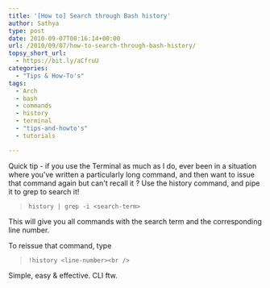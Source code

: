 ```yaml
---
title: '[How to] Search through Bash history'
author: Sathya
type: post
date: 2010-09-07T00:16:14+00:00
url: /2010/09/07/how-to-search-through-bash-history/
topsy_short_url:
  - https://bit.ly/aCfruU
categories:
  - "Tips & How-To's"
tags:
  - Arch
  - bash
  - commands
  - history
  - terminal
  - "tips-and-howto's"
  - tutorials

---
```

Quick tip - if you use the Terminal as much as I do, ever been in a situation where you've written a particularly long command, and then want to issue that command again but can't recall it ? Use the history command, and pipe it to grep to search it!

> `history | grep -i <search-term>`

This will give you all commands with the search term and the corresponding line number.

To reissue that command, type

> `!history <line-number><br />
` 

Simple, easy & effective. CLI ftw.
